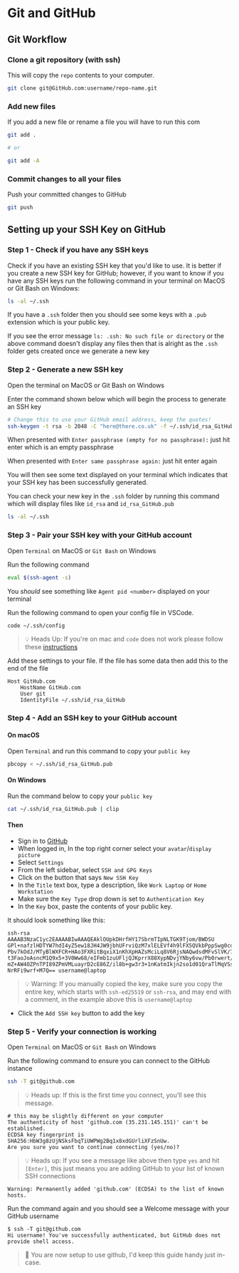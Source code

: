 # Git and GitHub

## Git Workflow

### Clone a git repository (with ssh)

This will copy the `repo` contents to your computer.

```sh
git clone git@GitHub.com:username/repo-name.git
```

### Add new files

If you add a new file or rename a file you will have to run this com

```sh
git add .

# or 

git add -A
```

### Commit changes to all your files

Push your committed changes to GitHub

```sh
git push
```

## Setting up your SSH Key on GitHub

### Step 1 - Check if you have any SSH keys

Check if you have an existing SSH key that you'd like to use. It is better if you create a new SSH key for GitHub; however, if you want to know if you have any SSH keys run the following command in your terminal on MacOS or Git Bash on Windows:

```sh
ls -al ~/.ssh
```

If you have a `.ssh` folder then you should see some keys with a `.pub` extension which is your public key.

If you see the error message `ls: .ssh: No such file or directory` or the above command doesn't display any files then that is alright as the `.ssh` folder gets created once we generate a new key

### Step 2 - Generate a new SSH key

Open the terminal on MacOS or Git Bash on Windows

Enter the command shown below which will begin the process to generate an SSH key

```sh
# Change this to use your GitHub email address, keep the quotes!
ssh-keygen -t rsa -b 2048 -C "here@there.co.uk" -f ~/.ssh/id_rsa_GitHub
```

When presented with `Enter passphrase (empty for no passphrase):` just hit enter which is an empty passphrase

When presented with `Enter same passphrase again:` just hit enter again

You will then see some text displayed on your terminal which indicates that your SSH key has been successfully generated.

You can check your new key in the `.ssh` folder by running this command which will display files like `id_rsa` and `id_rsa_GitHub.pub`

```sh
ls -al ~/.ssh
```

### Step 3 - Pair your SSH key with your GitHub account

Open `Terminal` on MacOS or `Git Bash` on Windows

Run the following command

```sh
eval $(ssh-agent -s)
```

You *should* see something like `Agent pid <number>` displayed on your terminal

Run the following command to open your config file in VSCode.

```sh
code ~/.ssh/config
```

> :bulb: Heads Up:  If you're on mac and `code` does not work please follow these [instructions](https://code.visualstudio.com/docs/setup/mac#_launching-from-the-command-line "Running Visual Studio Code on macOS")

Add these settings to your file. If the file has some data then add this to the end of the file

```text
Host GitHub.com
    HostName GitHub.com
    User git
    IdentityFile ~/.ssh/id_rsa_GitHub
```

### Step 4 - Add an SSH key to your GitHub account

#### On macOS

Open `Terminal` and run this command to copy your `public key`

```sh
pbcopy < ~/.ssh/id_rsa_GitHub.pub
```

#### On Windows

Run the command below to copy your `public key`

```sh
cat ~/.ssh/id_rsa_GitHub.pub | clip
```

#### Then

- Sign in to [GitHub](https://GitHub.com/login)
- When logged in, In the top right corner select your `avatar`/`display picture`
- Select `Settings`
- From the left sidebar, select `SSH and GPG Keys`
- Click on the button that says `New SSH Key`
- In the `Title` text box, type a description, like `Work Laptop` or `Home Workstation`
- Make sure the `Key Type` drop down is set to `Authentication Key`
- In the `Key` box, paste the contents of your public key.

It should look something like this:

```text
ssh-rsa AAAAB3NzaC1yc2EAAAABIwAAAQEAklOUpkDHrfHY17SbrmTIpNLTGK9Tjom/BWDSU
GPl+nafzlHDTYW7hdI4yZ5ew18JH4JW9jbhUFrviQzM7xlELEVf4h9lFX5QVkbPppSwg0cda3
Pbv7kOdJ/MTyBlWXFCR+HAo3FXRitBqxiX1nKhXpHAZsMciLq8V6RjsNAQwdsdMFvSlVK/7XA
t3FaoJoAsncM1Q9x5+3V0Ww68/eIFmb1zuUFljQJKprrX88XypNDvjYNby6vw/Pb0rwert/En
mZ+AW4OZPnTPI89ZPmVMLuayrD2cE86Z/il8b+gw3r3+1nKatmIkjn2so1d01QraTlMqVSsbx
NrRFi9wrf+M7Q== username@laptop
```

> :bulb: Warning: If you manually copied the key, make sure you copy the entire key, which starts with `ssh-ed25519` or `ssh-rsa`, and may end with a comment, in the example above this is `username@laptop`

- Click the `Add SSH key` button to add the key

### Step 5 - Verify your connection is working

Open `Terminal` on MacOS or `Git Bash` on Windows

Run the following command to ensure you can connect to the GitHub instance

```sh
ssh -T git@github.com
```

> :bulb: Heads up: If this is the first time you connect, you'll see this message.

```text
# this may be slightly different on your computer
The authenticity of host 'github.com (35.231.145.151)' can't be established.
ECDSA key fingerprint is SHA256:HbW3g8zUjNSksFbqTiUWPWg2Bq1x8xdGUrliXFzSnUw.
Are you sure you want to continue connecting (yes/no)?
```

> :bulb: Heads up: If you see a message like above then type `yes` and hit `[Enter]`, this just means you are adding GitHub to your list of known SSH connections

```text
Warning: Permanently added 'github.com' (ECDSA) to the list of known hosts.
```

Run the command again and you should see a Welcome message with your GitHub username

```text
$ ssh -T git@github.com
Hi username! You've successfully authenticated, but GitHub does not provide shell access.
```

> 🎊 You are now setup to use github, I'd keep this guide handy just in-case.
